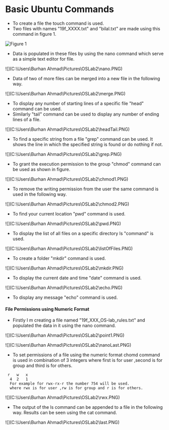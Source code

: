 # Basic Ubuntu Commands

- To create a file the  touch command is used.
- Two files with names "19f_XXXX.txt" and "bilal.txt" are made using this command in figure 1.

![](/OSLab2/touch2.PNG "Figure 1")

- Data is populated in these files by using the nano command which serve as a simple text editor for file.

![](C:\Users\Burhan Ahmad\Pictures\OSLab2\nano.PNG)

- Data of two of more files can be merged into a new file in the following way.

![](C:\Users\Burhan Ahmad\Pictures\OSLab2\merge.PNG)

- To display any number of starting lines of a specific file "head" command can be used.
- Similarly "tail" command can be used to display any number of ending lines of a file.

![](C:\Users\Burhan Ahmad\Pictures\OSLab2\headTail.PNG)

- To find a specific string from a file "grep" command can be used. It shows the line in which the specified string is found or do nothing if not.

 ![](C:\Users\Burhan Ahmad\Pictures\OSLab2\grep.PNG)

- To grant the execution permission to the group "chmod" command can be used as shown in figure. 

![](C:\Users\Burhan Ahmad\Pictures\OSLab2\chmod1.PNG)

- To remove the writing permission from the user the same command is used in the following way.

![](C:\Users\Burhan Ahmad\Pictures\OSLab2\chmod2.PNG)

- To find your current location "pwd" command is used.

![](C:\Users\Burhan Ahmad\Pictures\OSLab2\pwd.PNG)

- To display the list of all files on a specific directory ls "command" is used.

![](C:\Users\Burhan Ahmad\Pictures\OSLab2\listOfFiles.PNG)

- To create a folder "mkdir" command is used.

![](C:\Users\Burhan Ahmad\Pictures\OSLab2\mkdir.PNG)

- To display the current date and time "date" command is used.

![](C:\Users\Burhan Ahmad\Pictures\OSLab2\echo.PNG)

- To display any message "echo" command is used.

#### **File Permissions using Numeric Format**

- Firstly I m creating a file named "19f_XXX_OS-lab_rules.txt" and populated the data in it using the nano command.

![](C:\Users\Burhan Ahmad\Pictures\OSLab2\point1.PNG)

![](C:\Users\Burhan Ahmad\Pictures\OSLab2\nanoLast.PNG)

- To set permissions of a file using the numeric format chomd command is used in combination of 3 integers  where first is for user ,second is for group and third is for others.

````Format
 r   w   x
  4  2   1
  For example for rwx-rx-r the number 754 will be used.
  where rwx is for user ,rw is for group and r is for others.
````

![](C:\Users\Burhan Ahmad\Pictures\OSLab2\rwx.PNG)

- The output of the ls command can be appended to a file in the following way. Results can be seen using the cat command.

![](C:\Users\Burhan Ahmad\Pictures\OSLab2\last.PNG)
